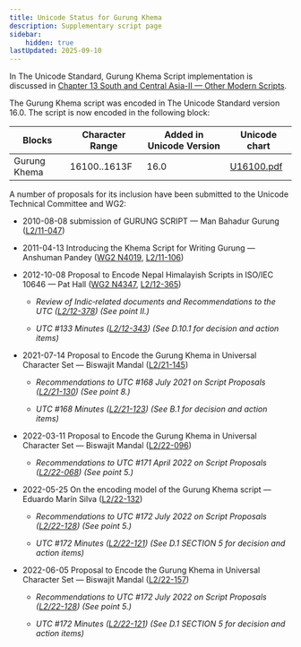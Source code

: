 ```yaml
---
title: Unicode Status for Gurung Khema
description: Supplementary script page
sidebar:
    hidden: true
lastUpdated: 2025-09-10
---
```


In The Unicode Standard, Gurung Khema Script implementation is discussed in [Chapter 13 South and Central Asia-II — Other Modern Scripts](https://www.unicode.org/versions/latest/core-spec/chapter-13/#G746338).

[comment]: # (end of intro)

[comment]: # (start of blocks)

The Gurung Khema script was encoded in The Unicode Standard version 16.0. The script is now encoded in the following block:

| Blocks | Character Range | Added in Unicode Version | Unicode chart |
| ------ | --------------- | ------------------------ | ------------- |
| Gurung Khema | 16100..1613F | 16.0 | [U16100.pdf](http://www.unicode.org/charts/PDF/U16100.pdf) |

[comment]: # (end of blocks)

[comment]: # (start of chars)



[comment]: # (end of chars)

[comment]: # (start of rest)

A number of proposals for its inclusion have been submitted to the Unicode Technical Committee and WG2:

- 2010-08-08 submission of GURUNG SCRIPT — Man Bahadur Gurung ([L2/11-047](http://www.unicode.org/cgi-bin/GetMatchingDocs.pl?L2/11-047))

- 2011-04-13 Introducing the Khema Script for Writing Gurung — Anshuman Pandey ([WG2 N4019](https://www.unicode.org/wg2/docs/n4019.pdf), [L2/11-106](http://www.unicode.org/cgi-bin/GetMatchingDocs.pl?L2/11-106))

- 2012-10-08 Proposal to Encode Nepal Himalayish Scripts in ISO/IEC 10646 — Pat Hall ([WG2 N4347](https://www.unicode.org/wg2/docs/n4347.pdf), [L2/12-365](http://www.unicode.org/cgi-bin/GetMatchingDocs.pl?L2/12-365))

  - _Review of Indic‐related documents and Recommendations to the UTC ([L2/12-378](http://www.unicode.org/cgi-bin/GetMatchingDocs.pl?L2/12-378)) (See point II.)_

  - _UTC #133 Minutes ([L2/12-343](http://www.unicode.org/L2/L2012/12343.htm)) (See D.10.1 for decision and action items)_

- 2021-07-14 Proposal to Encode the Gurung Khema in Universal Character Set — Biswajit Mandal ([L2/21-145](http://www.unicode.org/cgi-bin/GetMatchingDocs.pl?L2/21-145))

  - _Recommendations to UTC #168 July 2021 on Script Proposals ([L2/21-130](http://www.unicode.org/L2/L2021/21130-script-adhoc-rept.pdf)) (See point 8.)_

  - _UTC #168 Minutes ([L2/21-123](http://www.unicode.org/L2/L2021/21123.htm)) (See B.1 for decision and action items)_

- 2022-03-11 Proposal to Encode the Gurung Khema in Universal Character Set — Biswajit Mandal ([L2/22-096](http://www.unicode.org/cgi-bin/GetMatchingDocs.pl?L2/22-096))

  - _Recommendations to UTC #171 April 2022 on Script Proposals ([L2/22-068](http://www.unicode.org/cgi-bin/GetMatchingDocs.pl?L2/22-068)) (See point 5.)_

- 2022-05-25 On the encoding model of the Gurung Khema script — Eduardo Marín Silva ([L2/22-132](http://www.unicode.org/cgi-bin/GetMatchingDocs.pl?L2/22-132))

  - _Recommendations to UTC #172 July 2022 on Script Proposals ([L2/22-128](http://www.unicode.org/cgi-bin/GetMatchingDocs.pl?L2/22-128)) (See point 5.)_

  - _UTC #172 Minutes ([L2/22-121](https://www.unicode.org/L2/L2022/22121.htm)) (See D.1 SECTION 5 for decision and action items)_

- 2022-06-05 Proposal to Encode the Gurung Khema in Universal Character Set — Biswajit Mandal ([L2/22-157](http://www.unicode.org/cgi-bin/GetMatchingDocs.pl?L2/22-157))

  - _Recommendations to UTC #172 July 2022 on Script Proposals ([L2/22-128](http://www.unicode.org/cgi-bin/GetMatchingDocs.pl?L2/22-128)) (See point 5.)_

  - _UTC #172 Minutes ([L2/22-121](https://www.unicode.org/L2/L2022/22121.htm)) (See D.1 SECTION 5 for decision and action items)_
